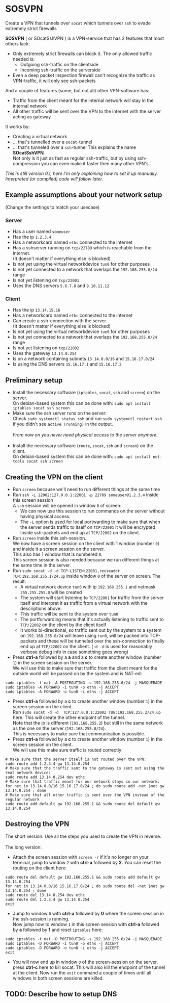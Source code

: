 # SOSVPN
Create a VPN that tunnels over `socat` which tunnels over `ssh` to evade extremely strict firewalls

__SOSVPN__ ( or SOcatSshVPN ) is a VPN-service that has 2 features that most others lack:
- Only extremely strict firewalls can block it. The only allowed traffic needed is:
  - Outgoing ssh-traffic on the clientside
  - Incoming ssh-traffic on the serverside
- Even a deep packet inspection firewall can't recognize the traffic as VPN-traffic, it will only see ssh-packets

And a couple of features (some, but not all) other VPN-software has:
- Traffic from the client meant for the internal network will stay in the internal network
- All other traffic will be sent over the VPN to the internet with the server acting as gateway

It works by:
- Creating a virtual network
- ... that's tunnelled over a `socat`-tunnel
- ... that's tunneled over a `ssh`-tunnel
This explains the name __SOcatSshVPN__.<br>
Not only is it just as fast as regular ssh-traffic, but by using ssh-compression you can even make it faster then many other VPN's.

_This is still version 0.1, here I'm only explaining how to set it up manually.
Interpreted (or compiled) code will follow later._

## Example assumptions about your network setup
(Change the settings to match your usecase)
### Server
- Has a user named `someuser`
- Has the ip `1.2.3.4`
- Has a networkcard named `eths` connected to the internet
- Has a sshserver running on `tcp/22789` which is reachable from the internet.<br>(It doesn't matter if everything else is blocked)
- Is not yet using the virtual networkdevice `tun0` for other purposes
- Is not yet connected to a network that overlaps the `192.168.255.0/24` range
- Is not yet listening on `tcp/22001`
- Uses the DNS servers `5.6.7.8` and `9.10.11.12`
### Client
- Has the ip `13.14.15.16`
- Has a networkcard named `ethc` connected to the internet
- Can create a ssh-connection with the server.<br>(It doesn't matter if everything else is blocked)
- Is not yet using the virtual networkdevice `tun0` for other purposes
- Is not yet connected to a network that overlaps the `192.168.255.0/24` range
- Is not yet listening on `tcp/22002`
- Uses the gateway `13.14.0.254`
- Is on a network containing subnets `13.14.0.0/16` and `15.16.17.0/24`
- Is using the DNS servers `15.16.17.1` and `15.16.17.2`

## Preliminary setup
- Install the necessary software (`iptables`, `socat`, `ssh` and `screen`) on the server.<br>On debian-based system this can be done with: `sudo apt install iptables socat ssh screen`
- Make sure the ssh server runs on the server:<br>Check `sudo systemctl status ssh` and run `sudo systemctl restart ssh` if you didn't see `active (running)` in the output.
<br><br>_From now on you never need physical access to the server anymore._<br><br>
- Install the necessary software (`route`, `socat`, `ssh` and `screen`) on the client.<br>On debian-based system this can be done with: `sudo apt install net-tools socat ssh screen`
## Creating the VPN on the client
- Run `screen` because we'll need to run different things at the same time
- Run `ssh -L 22002:127.0.0.1:22001 -p 22789 someuser@1.2.3.4` inside this screen session<br>A `ssh` session will be opened in window `0` of screen:
  - We can now use this session to run commands on the server without having physical access.
  - The `-L` option is used for local portwarding to make sure that when the server sends traffic to itself on `TCP/22001` it will be encrypted inside ssh-packets and end up at `TCP/22002` on the client.
- Run `screen` inside this ssh-session.<br>We now have a screen session on the client with 1 window (number `0`) and inside it a screen session on the server.<br>This also has 1 window that is numbered `0`.<br>This screen session is also needed because we run different things at the same time in the server.
- Run `sudo socat -d -d TCP-LISTEN:22001,reuseaddr TUN:192.168.255.1/24,up` inside window `0` of the server on screen. The result:
  - A virtual network device `tun0` with ip `192.168.255.1` and netmask `255.255.255.0` will be created
  - The system will start listening to `TCP/22001` for traffic from the server itself and interpret it as traffic from a virtual network with the descriptions above.
  - This traffic will be sent to the system over `tun0`
  - The portforwarding means that it's actually listening to traffic sent to `TCP/22002` on the client by the client itself
  - It works bi-directional, so traffic sent out by the system to a system on `192.168.255.0/24` will leave using `tun0`, will be packed into TCP-packets and these will be tunneled over the ssh-connection to finally end up at `TCP/22002` on the client.
(`-d -d` is used for reasonably verbose debug info in case something goes wrong)
- Press __ctrl-a__ followed by a __a__ and a __c__ to create another window (number `1`) in the screen session on the server.<br>We will use this to make sure that traffic from the client meant for the outside world will be passed on by the system and is NAT-ed:
```
sudo iptables -t nat -A POSTROUTING -s 192.168.255.0/24 -j MASQUERADE
sudo iptables -A FORWARD -i tun0 -o eths -j ACCEPT
sudo iptables -A FORWARD -o tun0 -i eths -j ACCEPT
```
- Press __ctrl-a__ followed by a __c__ to create another window (number `1`) in the screen session on the client.<br>Run `sudo socat -d -d  TCP:127.0.0.1:22002 TUN:192.168.255.2/24,up` here. This will create the other endpoint of the tunnel.<br>Note that the ip is different (`192.168.255.2`) but still in the same network as the one on the server (`192.168.255.0/24`).<br>This is necessary to make sure that communication is possible.
- Press __ctrl-a__ followed by a __c__ to create another window (number `1`) in the screen session on the client.<br>We will use this make sure traffic is routed correctly:
```
# Make sure that the server itself is not routed over the VPN:
sudo route add 1.2.3.4 gw 13.14.0.254
# Make sure that the traffic sent to the gateway is sent out using the real network device:
sudo route add 13.14.0.254 dev ethc
# Make sure that traffic meant for our network stays in our network:
for net in 13.14.0.0/16 15.16.17.0/24 ; do sudo route add -net $net gw 13.14.0.254 ; done
# Make sure that all other traffic is sent over the VPN instead of the regular network
sudo route add default gw 192.168.255.1 && sudo route del default gw 13.14.0.254
```
## Destroying the VPN
The short version: Use all the steps you used to create the VPN in reverse.<br><br>The long version:
- Attach the screen session with  `screen -r` if it's no longer on your terminal, jump to window `2` with __ctrl-a__ followed by __2__. You can reset the routing on the client here:
```
sudo route del default gw 192.168.255.1 && sudo route add default gw 13.14.0.254
for net in 13.14.0.0/16 15.16.17.0/24 ; do sudo route del -net $net gw 13.14.0.254 ; done
sudo route del 13.14.0.254 dev ethc
sudo route del 1.2.3.4 gw 13.14.0.254
exit
```
- Jump to window `0` with __ctrl-a__ followed by __0__ where the screen session in the ssh-session is running.<br>Now jump now to window `1` in this screen session with __ctrl-a__ followed by __a__ followed by __1__ and reset `iptables` here:
```
sudo iptables -t nat -D POSTROUTING -s 192.168.255.0/24 -j MASQUERADE
sudo iptables -D FORWARD -i tun0 -o eths -j ACCEPT
sudo iptables -D FORWARD -o tun0 -i eths -j ACCEPT
exit
```
- You will now end up in window `0` of the screen-session on the server, press __ctrl-c__ here to kill socat. This will also kill the endpoint of the tunnel at the client. Now run the `exit` command a couple of times until all windows in both screen sessions are killed.
## TODO: Describe how to setup DNS
